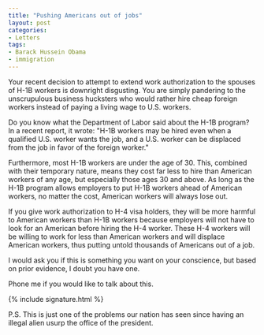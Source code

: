 ```yaml
---
title: "Pushing Americans out of jobs"
layout: post
categories:
- Letters
tags:
- Barack Hussein Obama
- immigration
---
```


Your recent decision to attempt to extend work authorization to the spouses of H-1B workers is downright disgusting. You are simply pandering to the unscrupulous business hucksters who would rather hire cheap foreign workers instead of paying a living wage to U.S. workers.

Do you know what the Department of Labor said about the H-1B program? In a recent report, it wrote: "H-1B workers may be hired even when a qualified U.S. worker wants the job, and a U.S. worker can be displaced from the job in favor of the foreign worker."

Furthermore, most H-1B workers are under the age of 30. This, combined with their temporary nature, means they cost far less to hire than American workers of any age, but especially those ages 30 and above. As long as the H-1B program allows employers to put H-1B workers ahead of American workers, no matter the cost, American workers will always lose out.

If you give work authorization to H-4 visa holders, they will be more harmful to American workers than H-1B workers because employers will not have to look for an American before hiring the H-4 worker. These H-4 workers will be willing to work for less than American workers and will displace American workers, thus putting untold thousands of Americans out of a job.

I would ask you if this is something you want on your conscience, but based on prior evidence, I doubt you have one.

Phone me if you would like to talk about this.

{% include signature.html %}

P.S. This is just one of the problems our nation has seen since having an illegal alien usurp the office of the president.